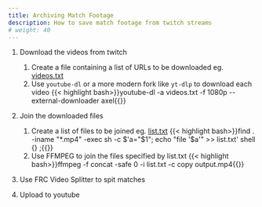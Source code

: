 ```yaml
---
title: Archiving Match Footage
description: How to save match footage from twitch streams
# weight: 40
---
```


1. Download the videos from twitch

	1. Create a file containing a list of URLs to be downloaded eg. [videos.txt](videos.txt)
	2. Use `youtube-dl` or a more modern fork like `yt-dlp` to download each video 
	{{< highlight bash>}}youtube-dl -a videos.txt -f 1080p --external-downloader axel{{</highlight>}}

2. Join the downloaded files
	
	1. Create a list of files to be joined eg. [list.txt](list.txt)
	{{< highlight bash>}}find . -iname "*.mp4" -exec sh -c $'a="$1"; echo "file \'$a\'" >> list.txt' shell {} \;{{</highlight>}}
	2. Use FFMPEG to join the files specified by list.txt 
	{{< highlight bash>}}ffmpeg -f concat -safe 0 -i list.txt -c copy output.mp4{{</highlight>}}

3. Use FRC Video Splitter to spit matches
4. Upload to youtube 